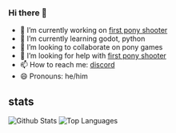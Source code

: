 ### Hi there 👋



- 🔭 I’m currently working on [first pony shooter](https://github.com/bronygamedev/firstponyshooter)
- 🌱 I’m currently learning godot, python
- 👯 I’m looking to collaborate on pony games
- 🤔 I’m looking for help with [first pony shooter](https://github.com/bronygamedev/firstponyshooter)
- 📫 How to reach me: [discord](https://discord.gg/78RVfevpuU)
- 😄 Pronouns: he/him

## stats
  ![Github Stats](https://github-readme-stats.vercel.app/api?username=bronygamedev&count_private=true&show_icons=true&include_all_commits=true&hide_border=true&count_private=true&theme=gotham&rank_icon=percentile&show=reviews,discussions_started,discussions_answered)
  ![Top Languages](https://github-readme-stats.vercel.app/api/top-langs/?username=bronygamedev&show_icons=true&include_all_commits=true&hide_border=true&count_private=true&theme=gotham&langs_count=10&layout=compact)
